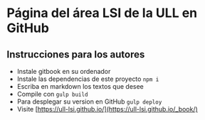 # Página del área LSI de la  ULL en GitHub


## Instrucciones para los autores

* Instale gitbook en su ordenador
* Instale las dependencias de este proyecto `npm i`
* Escriba en markdown  los textos que desee
* Compile con `gulp build`
* Para desplegar su version en GitHub `gulp deploy`
* Visite [https://ull-lsi.github.io/](https://ull-lsi.github.io/_book/)
